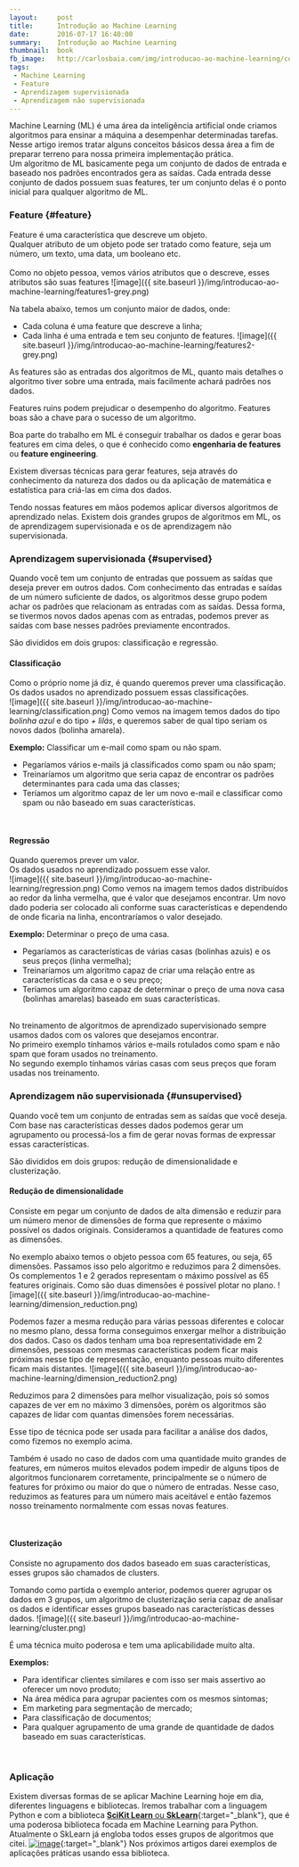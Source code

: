 ```yaml
---
layout:     post
title:      Introdução ao Machine Learning
date:       2016-07-17 16:40:00
summary:    Introdução ao Machine Learning
thumbnail:  book
fb_image:   http://carlosbaia.com/img/introducao-ao-machine-learning/cover.png
tags:
 - Machine Learning
 - Feature
 - Aprendizagem supervisionada
 - Aprendizagem não supervisionada
---
```


Machine Learning (ML) é uma área da inteligência artificial onde criamos algoritmos para ensinar a máquina a desempenhar determinadas tarefas.
<br>
Nesse artigo iremos tratar alguns conceitos básicos dessa área a fim de preparar terreno para nossa primeira implementação prática.
<br>
Um algoritmo de ML basicamente pega um conjunto de dados de entrada e baseado nos padrões encontrados gera as saídas.
Cada entrada desse conjunto de dados possuem suas features, ter um conjunto delas é o ponto inicial para qualquer algoritmo de ML.

### Feature  {#feature}
Feature é uma característica que descreve um objeto.<br>
Qualquer atributo de um objeto pode ser tratado como feature, seja um número, um texto, uma data, um booleano etc.<br><br>
Como no objeto pessoa, vemos vários atributos que o descreve, esses atributos são suas features
![image]({{ site.baseurl }}/img/introducao-ao-machine-learning/features1-grey.png)

Na tabela abaixo, temos um conjunto maior de dados, onde:<br>
- Cada coluna é uma feature que descreve a linha;<br>
- Cada linha é uma entrada e tem seu conjunto de features.
![image]({{ site.baseurl }}/img/introducao-ao-machine-learning/features2-grey.png)

As features são as entradas dos algoritmos de ML, quanto mais detalhes o algoritmo tiver sobre uma entrada, mais facilmente achará padrões nos dados.

Features ruins podem prejudicar o desempenho do algoritmo.
Features boas são a chave para o sucesso de um algoritmo.

Boa parte do trabalho em ML é conseguir trabalhar os dados e gerar boas features em cima deles, o que é conhecido como **engenharia de features** ou **feature engineering**.

Existem diversas técnicas para gerar features, seja através do conhecimento da natureza dos dados ou da aplicação de matemática e estatística para criá-las em cima dos dados.

Tendo nossas features em mãos podemos aplicar diversos algoritmos de aprendizado nelas.
Existem dois grandes grupos de algoritmos em ML, os de aprendizagem supervisionada e os de aprendizagem não supervisionada.

### Aprendizagem supervisionada  {#supervised}
Quando você tem um conjunto de entradas que possuem as saídas que deseja prever em outros dados.
Com conhecimento das entradas e saídas de um número suficiente de dados, os algoritmos desse grupo podem achar os padrões que relacionam as entradas com as saídas.
Dessa forma, se tivermos novos dados apenas com as entradas, podemos prever as saídas com base nesses padrões previamente encontrados.

São divididos em dois grupos: classificação e regressão.

#### Classificação
Como o próprio nome já diz, é quando queremos prever uma classificação.<br>
Os dados usados no aprendizado possuem essas classificações.<br>
![image]({{ site.baseurl }}/img/introducao-ao-machine-learning/classification.png)
Como vemos na imagem temos dados do tipo *bolinha azul* e do tipo *+ lilás*, e queremos saber de qual tipo seriam os novos dados (bolinha amarela).

**Exemplo:** Classificar um e-mail como spam ou não spam.

- Pegaríamos vários e-mails já classificados como spam ou não spam;
- Treinaríamos um algoritmo que seria capaz de encontrar os padrões determinantes para cada uma das classes;
- Teríamos um algoritmo capaz de ler um novo e-mail e classificar como spam ou não baseado em suas características.

<br>

#### Regressão
Quando queremos prever um valor.<br>
Os dados usados no aprendizado possuem esse valor.<br>
![image]({{ site.baseurl }}/img/introducao-ao-machine-learning/regression.png)
Como vemos na imagem temos dados distribuídos ao redor da linha vermelha, que é valor que desejamos encontrar.
Um novo dado poderia ser colocado ali conforme suas características e dependendo de onde ficaria na linha, encontraríamos o valor desejado.

**Exemplo:** Determinar o preço de uma casa.

- Pegaríamos as características de várias casas (bolinhas azuis) e os seus preços (linha vermelha);
- Treinaríamos um algoritmo capaz de criar uma relação entre as características da casa e o seu preço;
- Teríamos um algoritmo capaz de determinar o preço de uma nova casa (bolinhas amarelas) baseado em suas características.

<br>
No treinamento de algoritmos de aprendizado supervisionado sempre usamos dados com os valores que desejamos encontrar.<br>
No primeiro exemplo tínhamos vários e-mails rotulados como spam e não spam que foram usados no treinamento.<br>
No segundo exemplo tínhamos várias casas com seus preços que foram usadas nos treinamento.

<br>

### Aprendizagem não supervisionada  {#unsupervised}

Quando você tem um conjunto de entradas sem as saídas que você deseja.
Com base nas características desses dados podemos gerar um agrupamento ou processá-los a fim de gerar novas formas de expressar essas características.

São divididos em dois grupos: redução de dimensionalidade e clusterização.

#### Redução de dimensionalidade
Consiste em pegar um conjunto de dados de alta dimensão e reduzir para um número menor de dimensões de forma que represente o máximo possível os dados originais.
Consideramos a quantidade de features como as dimensões.

No exemplo abaixo temos o objeto pessoa com 65 features, ou seja, 65 dimensões. Passamos isso pelo algoritmo e reduzimos para 2 dimensões. Os complementos 1 e 2 gerados representam o máximo possível as 65 features originais. Como são duas dimensões é possível plotar no plano.
![image]({{ site.baseurl }}/img/introducao-ao-machine-learning/dimension_reduction.png)

Podemos fazer a mesma redução para várias pessoas diferentes e colocar no mesmo plano, dessa forma conseguimos enxergar melhor a distribuição dos dados.
Caso os dados tenham uma boa representatividade em 2 dimensões, pessoas com mesmas características podem ficar mais próximas nesse tipo de representação, enquanto pessoas muito diferentes ficam mais distantes.
![image]({{ site.baseurl }}/img/introducao-ao-machine-learning/dimension_reduction2.png)

Reduzimos para 2 dimensões para melhor visualização, pois só somos capazes de ver em no máximo 3 dimensões, porém os algoritmos são capazes de lidar com quantas dimensões forem necessárias.

Esse tipo de técnica pode ser usada para facilitar a análise dos dados, como fizemos no exemplo acima.

Também é usado no caso de dados com uma quantidade muito grandes de features, em números muitos elevados podem impedir de alguns tipos de algoritmos funcionarem corretamente, principalmente se o número de features for próximo ou maior do que o número de entradas. Nesse caso, reduzimos as features para um número mais aceitável e então fazemos nosso treinamento normalmente com essas novas features.

<br>

#### Clusterização
Consiste no agrupamento dos dados baseado em suas características, esses grupos são chamados de clusters.

Tomando como partida o exemplo anterior, podemos querer agrupar os dados em 3 grupos, um algoritmo de clusterização seria capaz de analisar os dados e identificar esses grupos baseado nas características desses dados.
![image]({{ site.baseurl }}/img/introducao-ao-machine-learning/cluster.png)

É uma técnica muito poderosa e tem uma aplicabilidade muito alta.

**Exemplos:**

- Para identificar clientes similares e com isso ser mais assertivo ao oferecer um novo produto;
- Na área médica para agrupar pacientes com os mesmos sintomas;
- Em marketing para segmentação de mercado;
- Para classificação de documentos;
- Para qualquer agrupamento de uma grande de quantidade de dados baseado em suas características.

<br>

### Aplicação
Existem diversas formas de se aplicar Machine Learning hoje em dia, diferentes linguagens e bibliotecas.
Iremos trabalhar com a linguagem Python e com a biblioteca [**SciKit Learn** ou **SkLearn**](http://scikit-learn.org){:target="_blank"}, que é uma poderosa biblioteca focada em Machine Learning para Python.
Atualmente o SkLearn já engloba todos esses grupos de algoritmos que citei.
[![image](http://scikit-learn.org/stable/_static/ml_map.png)](http://scikit-learn.org/stable/tutorial/machine_learning_map/){:target="_blank"}
Nos próximos artigos darei exemplos de aplicações práticas usando essa biblioteca.
